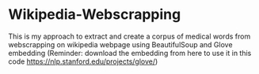 # Wikipedia-Webscrapping
This is my approach to extract and create a corpus of medical words from webscrapping on wikipedia webpage using BeautifulSoup and Glove embedding (Reminder: download the embedding from here to use it in this code https://nlp.stanford.edu/projects/glove/)
